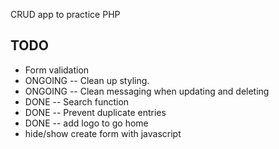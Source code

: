 CRUD app to practice PHP

## TODO
* Form validation
* ONGOING -- Clean up styling.
* ONGOING -- Clean messaging when updating and deleting
* DONE -- Search function 
* DONE -- Prevent duplicate entries
* DONE -- add logo to go home
* hide/show create form with javascript

